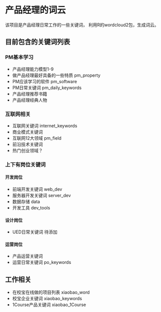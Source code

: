 # 产品经理的词云
该项目是产品经理日常工作的一些关键词，
利用R的wordcloud2包，生成词云。
## 目前包含的关键词列表 
### PM基本学习
* 产品经理能力模型1-9
* 做产品经理最好具备的一些特质 pm_property
* PM应该学习的软件 pm_software
* PM日常关键词 pm_daily_keywords 
* 产品经理推荐书籍
* 产品经理经典人物
### 互联网相关
* 互联网关键词 internet_keywords
* 商业模式关键词
* 互联网12大领域 pm_field
* 前沿技术关键词
* 热门创业领域？
### 上下有岗位关键词
#### 开发岗位
* 前端开发关键词 web_dev
* 服务器开发关键词 server_dev
* 数据存储 data
* 开发工具 dev_tools
#### 设计岗位
* UED日常关键词 待添加
#### 运营岗位
* 产品运营关键词
* 运营日常关键词 po_keywords
## 工作相关
* 在校宝在线做的项目列表 xiaobao_word
* 校宝企业关键词 xiaobao_keywords
* 1Course产品关键词 xiaobao_1Course
